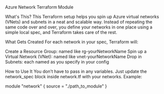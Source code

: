 Azure Network Terraform Module

What's This? This Terraform setup helps you spin up Azure virtual networks (VNets) and subnets in a neat and scalable way. Instead of repeating the same code over and over, you define your networks in one place using a simple local spec, and Terraform takes care of the rest.

What Gets Created For each network in your spec, Terraform will:

Create a Resource Group: named like rg-yourNetworkName Spin up a Virtual Network (VNet): named like vnet-yourNetworkName Drop in Subnets: each named as you specify in your config

How to Use It You don’t have to pass in any variables. Just update the network_spec block inside network.tf with your networks. Example:

module "network" { source = "./path_to_module" }
